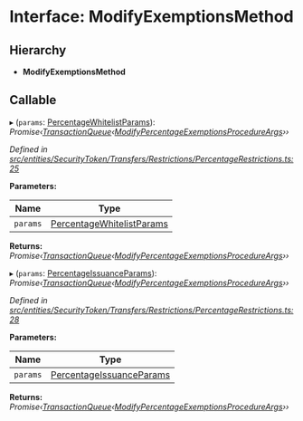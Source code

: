 # Interface: ModifyExemptionsMethod

## Hierarchy

* **ModifyExemptionsMethod**

## Callable

▸ (`params`: [PercentageWhitelistParams](_entities_securitytoken_transfers_restrictions_percentagerestrictions_.percentagewhitelistparams.md)): *Promise‹[TransactionQueue](../classes/_entities_transactionqueue_.transactionqueue.md)‹[ModifyPercentageExemptionsProcedureArgs](_types_index_.modifypercentageexemptionsprocedureargs.md)››*

*Defined in [src/entities/SecurityToken/Transfers/Restrictions/PercentageRestrictions.ts:25](https://github.com/PolymathNetwork/polymath-sdk/blob/e8bbc1e/src/entities/SecurityToken/Transfers/Restrictions/PercentageRestrictions.ts#L25)*

**Parameters:**

Name | Type |
------ | ------ |
`params` | [PercentageWhitelistParams](_entities_securitytoken_transfers_restrictions_percentagerestrictions_.percentagewhitelistparams.md) |

**Returns:** *Promise‹[TransactionQueue](../classes/_entities_transactionqueue_.transactionqueue.md)‹[ModifyPercentageExemptionsProcedureArgs](_types_index_.modifypercentageexemptionsprocedureargs.md)››*

▸ (`params`: [PercentageIssuanceParams](_entities_securitytoken_transfers_restrictions_percentagerestrictions_.percentageissuanceparams.md)): *Promise‹[TransactionQueue](../classes/_entities_transactionqueue_.transactionqueue.md)‹[ModifyPercentageExemptionsProcedureArgs](_types_index_.modifypercentageexemptionsprocedureargs.md)››*

*Defined in [src/entities/SecurityToken/Transfers/Restrictions/PercentageRestrictions.ts:28](https://github.com/PolymathNetwork/polymath-sdk/blob/e8bbc1e/src/entities/SecurityToken/Transfers/Restrictions/PercentageRestrictions.ts#L28)*

**Parameters:**

Name | Type |
------ | ------ |
`params` | [PercentageIssuanceParams](_entities_securitytoken_transfers_restrictions_percentagerestrictions_.percentageissuanceparams.md) |

**Returns:** *Promise‹[TransactionQueue](../classes/_entities_transactionqueue_.transactionqueue.md)‹[ModifyPercentageExemptionsProcedureArgs](_types_index_.modifypercentageexemptionsprocedureargs.md)››*
